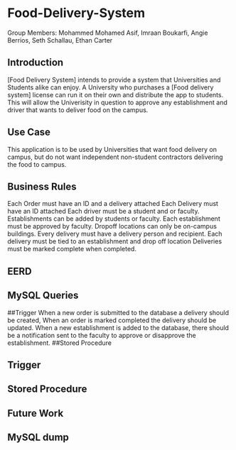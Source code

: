 # Food-Delivery-System
Group Members:
Mohammed Mohamed Asif, 
Imraan Boukarfi, 
Angie Berrios,
Seth Schallau,
Ethan Carter

## Introduction
[Food Delivery System] intends to provide a system that Universities and Students alike can enjoy. A University who purchases a [Food delivery system] license can run it on their own and distribute the app to students. This will allow the Univerisity in question to approve any establishment and driver that wants to deliver food on the campus. 

## Use Case
This application is to be used by Universities that want food delivery on campus, but do not want independent non-student contractors delivering the food to campus.

## Business Rules
Each Order must have an ID and a delivery attached
Each Delivery must have an ID attached
Each driver must be a student and or faculty.
Establishments can be added by students or faculty.
Each establishment must be approved by faculty.
Dropoff locations can only be on-campus buildings.
Every delivery must have a delivery person and recipient.
Each delivery must be tied to an establishment and drop off location
Deliveries must be marked complete when completed.
## EERD

## MySQL Queries

##Trigger
When a new order is submitted to the database a delivery should be created,
When an order is marked completed the delivery should be updated.
When a new establishment is added to the database, there should be a notification sent to the faculty to approve or disapprove the establishment.
##Stored Procedure

## Trigger

## Stored Procedure

## Future Work

## MySQL dump
